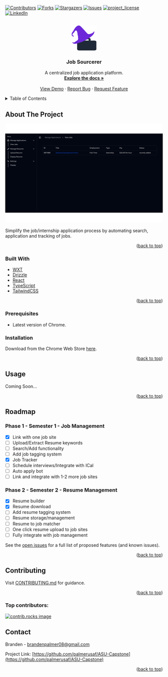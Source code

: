 <!-- Improved compatibility of back to top link: See: https://github.com/othneildrew/Best-README-Template/pull/73 -->

<a id="readme-top"></a>

<!--
*** Thanks for checking out the Best-README-Template. If you have a suggestion
*** that would make this better, please fork the repo and create a pull request
*** or simply open an issue with the tag "enhancement".
*** Don't forget to give the project a star!
*** Thanks again! Now go create something AMAZING! :D
-->

<!-- PROJECT SHIELDS -->
<!--
*** I'm using markdown "reference style" links for readability.
*** Reference links are enclosed in brackets [ ] instead of parentheses ( ).
*** See the bottom of this document for the declaration of the reference variables
*** for contributors-url, forks-url, etc. This is an optional, concise syntax you may use.
*** https://www.markdownguide.org/basic-syntax/#reference-style-links
-->

[![Contributors][contributors-shield]][contributors-url]
[![Forks][forks-shield]][forks-url]
[![Stargazers][stars-shield]][stars-url]
[![Issues][issues-shield]][issues-url]
[![project_license][license-shield]][license-url]
[![LinkedIn][linkedin-shield]][linkedin-url]

<!-- PROJECT LOGO -->
<br />
<div align="center">
  <a href="https://github.com/palmerusaf/ASU-Capstone">
    <img src="./public/wxt.svg" alt="Logo" width="80" height="80">
  </a>

<h3 align="center">Job Sourcerer</h3>

  <p align="center">
A centralized job application platform.
    <br />
    <a href="https://github.com/palmerusaf/ASU-Capstone"><strong>Explore the docs »</strong></a>
    <br />
    <br />
    <a href="https://github.com/palmerusaf/ASU-Capstone">View Demo</a>
    &middot;
    <a href="https://github.com/palmerusaf/ASU-Capstone/issues/new?labels=bug&template=bug-report---.md">Report Bug</a>
    &middot;
    <a href="https://github.com/palmerusaf/ASU-Capstone/issues/new?labels=enhancement&template=feature-request---.md">Request Feature</a>
  </p>
</div>

<!-- TABLE OF CONTENTS -->
<details>
  <summary>Table of Contents</summary>
  <ol>
    <li>
      <a href="#about-the-project">About The Project</a>
      <ul>
        <li><a href="#built-with">Built With</a></li>
      </ul>
    </li>
    <li>
      <ul>
        <li><a href="#prerequisites">Prerequisites</a></li>
        <li><a href="#installation">Installation</a></li>
      </ul>
    </li>
    <li><a href="#usage">Usage</a></li>
    <li><a href="#roadmap">Roadmap</a></li>
    <li><a href="#contributing">Contributing</a></li>
    <li><a href="#contact">Contact</a></li>
  </ol>
</details>

<!-- ABOUT THE PROJECT -->

## About The Project

[![Job Sourcerer Prototype Screen Shot][product-screenshot]](https://github.com/palmerusaf/ASU-Capstone)

Simplify the job/internship application process by automating search, application and tracking of jobs.

<p align="right">(<a href="#readme-top">back to top</a>)</p>

### Built With

- [WXT](https://wxt.dev/guide/introduction.html)
- [Drizzle](https://orm.drizzle.team/docs/overview)
- [React](https://react.dev/)
- [TypeScript](https://www.typescriptlang.org/docs/)
- [TailwindCSS](https://tailwindcss.com/)

<p align="right">(<a href="#readme-top">back to top</a>)</p>

### Prerequisites

- Latest version of Chrome.

### Installation

Download from the Chrome Web Store [here](https://chromewebstore.google.com/detail/job-sourcerer/iilhhpgfemomamfecgiaaooobfbjjhpc).

<p align="right">(<a href="#readme-top">back to top</a>)</p>

<!-- USAGE EXAMPLES -->

## Usage

<!-- TODO: ADD USAGE DOCS -->

Coming Soon...

<p align="right">(<a href="#readme-top">back to top</a>)</p>

<!-- ROADMAP -->

## Roadmap

### Phase 1 - Semester 1 - Job Management

- [x] Link with one job site
- [ ] Upload/Extract Resume keywords
- [ ] Search/Add functionality
- [ ] Add job tagging system
- [x] Job Tracker
- [ ] Schedule interviews/Integrate with ICal
- [ ] Auto apply bot
- [ ] Link and integrate with 1-2 more job sites

### Phase 2 - Semester 2 - Resume Management

- [x] Resume builder
- [x] Resume download
- [ ] Add resume tagging system
- [ ] Resume storage/management
- [ ] Resume to job matcher
- [ ] One click resume upload to job sites
- [ ] Fully integrate with job management

See the [open issues](https://github.com/palmerusaf/ASU-Capstone/issues) for a full list of proposed features (and known issues).

<p align="right">(<a href="#readme-top">back to top</a>)</p>

<!-- CONTRIBUTING -->

## Contributing

Visit [CONTRIBUTING.md](./CONTRIBUTING.md) for guidance.

<p align="right">(<a href="#readme-top">back to top</a>)</p>

### Top contributors:

<a href="https://github.com/palmerusaf/ASU-Capstone/graphs/contributors">
  <img src="https://contrib.rocks/image?repo=palmerusaf/ASU-Capstone" alt="contrib.rocks image" />
</a>

<!-- CONTACT -->

## Contact

Branden - brandenpalmer08@gmail.com

Project Link: [https://github.com/palmerusaf/ASU-Capstone](https://github.com/palmerusaf/ASU-Capstone)

<p align="right">(<a href="#readme-top">back to top</a>)</p>

<!-- MARKDOWN LINKS & IMAGES -->
<!-- https://www.markdownguide.org/basic-syntax/#reference-style-links -->

[contributors-shield]: https://img.shields.io/github/contributors/palmerusaf/ASU-Capstone.svg?style=for-the-badge
[contributors-url]: https://github.com/palmerusaf/ASU-Capstone/graphs/contributors
[forks-shield]: https://img.shields.io/github/forks/palmerusaf/ASU-Capstone.svg?style=for-the-badge
[forks-url]: https://github.com/palmerusaf/ASU-Capstone/network/members
[stars-shield]: https://img.shields.io/github/stars/palmerusaf/ASU-Capstone.svg?style=for-the-badge
[stars-url]: https://github.com/palmerusaf/ASU-Capstone/stargazers
[issues-shield]: https://img.shields.io/github/issues/palmerusaf/ASU-Capstone.svg?style=for-the-badge
[issues-url]: https://github.com/palmerusaf/ASU-Capstone/issues
[license-shield]: https://img.shields.io/github/license/palmerusaf/ASU-Capstone.svg?style=for-the-badge
[license-url]: https://github.com/palmerusaf/ASU-Capstone/blob/master/LICENSE.txt
[linkedin-shield]: https://img.shields.io/badge/-LinkedIn-black.svg?style=for-the-badge&logo=linkedin&colorB=555
[linkedin-url]: https://linkedin.com/in/linkedin_username
[product-screenshot]: ./screen-shots/Prototype-Sceenshot.png
